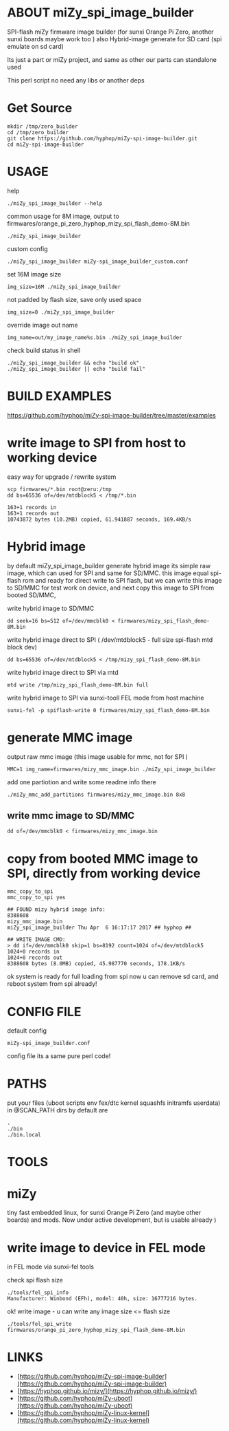 # ABOUT miZy\_spi\_image\_builder

SPI-flash miZy firmware image builder (for sunxi Orange Pi Zero, another sunxi boards maybe work too )
also Hybrid-image generate for SD card (spi emulate on sd card)

Its just a part or miZy project, and same as other our parts can standalone used

This perl script no need any libs or another deps

# Get Source

    mkdir /tmp/zero_builder
    cd /tmp/zero_builder
    git clone https://github.com/hyphop/miZy-spi-image-builder.git
    cd miZy-spi-image-builder

# USAGE

help

    ./miZy_spi_image_builder --help

common usage for 8M image, output to firmwares/orange\_pi\_zero\_hyphop\_mizy\_spi\_flash\_demo-8M.bin

    ./miZy_spi_image_builder

custom config

    ./miZy_spi_image_builder miZy-spi_image_builder_custom.conf

set 16M image size

    img_size=16M ./miZy_spi_image_builder

not padded by flash size, save only used space

    img_size=0 ./miZy_spi_image_builder

override image out name

    img_name=out/my_image_name%s.bin ./miZy_spi_image_builder

check build status in shell 

    ./miZy_spi_image_builder && echo "build ok"
    ./miZy_spi_image_builder || echo "build fail"

# BUILD EXAMPLES

https://github.com/hyphop/miZy-spi-image-builder/tree/master/examples

# write image to SPI from host to working device

easy way for upgrade / rewrite system

    scp firmwares/*.bin root@zeru:/tmp
    dd bs=65536 of=/dev/mtdblock5 < /tmp/*.bin

    163+1 records in
    163+1 records out
    10743872 bytes (10.2MB) copied, 61.941887 seconds, 169.4KB/s

# Hybrid image 

by default miZy\_spi\_image\_builder generate hybrid image its simple raw image,
which can used for SPI and same for SD/MMC. this image equal spi-flash rom and
ready for direct write to SPI flash, but we can write this image to SD/MMC
for test work on device, and next copy this image to SPI from booted SD/MMC, 

write hybrid image to SD/MMC

    dd seek=16 bs=512 of=/dev/mmcblk0 < firmwares/mizy_spi_flash_demo-8M.bin

write hybrid image direct to SPI ( /dev/mtdblock5 - full size spi-flash mtd block dev)

    dd bs=65536 of=/dev/mtdblock5 < /tmp/mizy_spi_flash_demo-8M.bin

write hybrid image direct to SPI via mtd

    mtd write /tmp/mizy_spi_flash_demo-8M.bin full

write hybrid image to SPI via sunxi-tooll FEL mode from host machine

    sunxi-fel -p spiflash-write 0 firmwares/mizy_spi_flash_demo-8M.bin

# generate MMC image 

output raw mmc image (this image usable for mmc, not for SPI )

    MMC=1 img_name=firmwares/mizy_mmc_image.bin ./miZy_spi_image_builder 

add one partiotion and write some readme info there

    ./miZy_mmc_add_partitions firmwares/mizy_mmc_image.bin 8x8

## write mmc image to SD/MMC

    dd of=/dev/mmcblk0 < firmwares/mizy_mmc_image.bin

# copy from booted MMC image to SPI, directly from working device 

    mmc_copy_to_spi
    mmc_copy_to_spi yes

    ## FOUND mizy hybrid image info:
    8388608                                                        
    mizy_mmc_image.bin                                             
    miZy_spi_image_builder Thu Apr  6 16:17:17 2017 ## hyphop ##   

    ## WRITE IMAGE CMD:
    > dd if=/dev/mmcblk0 skip=1 bs=8192 count=1024 of=/dev/mtdblock5
    1024+0 records in
    1024+0 records out
    8388608 bytes (8.0MB) copied, 45.987770 seconds, 178.1KB/s

ok system is ready for full loading from spi
now u can remove sd card, and reboot system from spi already!

# CONFIG FILE

default config

    miZy-spi_image_builder.conf

config file its a same pure perl code!

# PATHS

put your files (uboot scripts env fex/dtc kernel squashfs initramfs userdata) in @SCAN\_PATH dirs
by default are

    .
    ./bin
    ./bin.local

# TOOLS


# miZy

tiny fast embedded linux, for sunxi Orange Pi Zero (and maybe other boards) and mods.
Now under active development, but is usable already )

# write image to device in FEL mode

in FEL mode via sunxi-fel tools

check spi flash size

    ./tools/fel_spi_info
    Manufacturer: Winbond (EFh), model: 40h, size: 16777216 bytes.

ok! write image - u can write any image size <= flash size

    ./tools/fel_spi_write firmwares/orange_pi_zero_hyphop_mizy_spi_flash_demo-8M.bin

# LINKS

- [https://github.com/hyphop/miZy-spi-image-builder](https://github.com/hyphop/miZy-spi-image-builder)
- [https://hyphop.github.io/mizy/](https://hyphop.github.io/mizy/)
- [https://github.com/hyphop/miZy-uboot](https://github.com/hyphop/miZy-uboot)
- [https://github.com/hyphop/miZy-linux-kernel](https://github.com/hyphop/miZy-linux-kernel)
